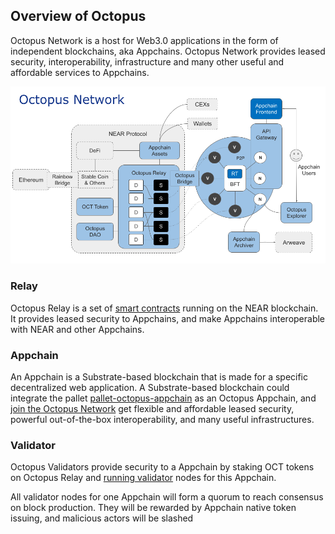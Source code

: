 ## Overview of Octopus

Octopus Network is a host for Web3.0 applications in the form of independent blockchains, aka Appchains. Octopus Network provides leased security, interoperability, infrastructure and many other useful and affordable services to Appchains.

![Octopus Network Architecture](./Octopus_Architecture.png)

### Relay

Octopus Relay is a set of [smart contracts](https://github.com/octopus-network/octopus-relay-contract) running on the NEAR blockchain. It provides leased security to Appchains, and make Appchains interoperable with NEAR and other Appchains.

### Appchain

An Appchain is a Substrate-based blockchain that is made for a specific decentralized web application. A Substrate-based blockchain could integrate the pallet [pallet-octopus-appchain](https://github.com/octopus-network/pallet-octopus-appchain) as an Octopus Appchain, and [join the Octopus Network](https://github.com/octopus-network/pallet-octopus-appchain/blob/master/docs/Appchain_Guide.md) get flexible and affordable leased security, powerful out-of-the-box interoperability, and many useful infrastructures. 

### Validator

Octopus Validators provide security to a Appchain by staking OCT tokens on Octopus Relay and [running validator](../validator/guide.md) nodes for this Appchain.

All validator nodes for one Appchain will form a quorum to reach consensus on block production. They will be rewarded by Appchain native token issuing, and malicious actors will be slashed 